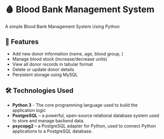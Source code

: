 # 🩸 Blood Bank Management System
A simple Blood Bank Management System Using Python

## 📌 Features

- Add new donor information (name, age, blood group, )
- Manage blood stock (increase/decrease units)
- View all donor records in tabular format
- Delete or update donor details
- Persistent storage using MySQL

## 🛠️ Technologies Used

- **Python 3** - The core programming language used to build the application logic
- **PostgreSQL** – a powerful, open-source relational database system used to store and manage backend data.
- **psycopg2** –  a PostgreSQL adapter for Python, used to connect Python applications to a PostgreSQL database.
